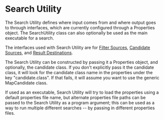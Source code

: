 # Search Utility

The Search Utility defines where input comes from and where output goes to through interfaces, which are currently configured through a Properties object.  The SearchUtility class can also optionally be used as the main executable for a search.

The interfaces used with Search Utility are for [Filter Sources](Filter-Sources), [Candidate Sources](Candidate-Sources), and [Result Destinations](Result-Destinations).

The Search Utility can be constructed by passing it a Properties object, and optionally, the candidate class.  If you don't explicitly pass it the candidate class, it will look for the candidate class name in the properties under the key "candidate.class".  If that fails, it will assume you want to use the generic MapCandidate class.

If used as an executable, Search Utility will try to load the properties using a default properties file name, but alternate properties file paths can be passed to the Search Utility as a program argument; this can be used as a way to run multiple different searches -- by passing in different properties files.

